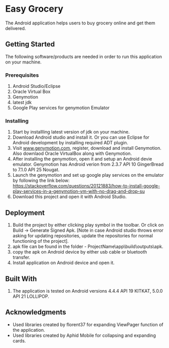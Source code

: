# Easy Grocery

The Android application helps users to buy grocery online and get them delivered.

## Getting Started

The following software/products are needed in order to run this application on your machine.

### Prerequisites

1. Android Studio/Eclipse
2. Oracle Virtual Box
2. Genymotion
3. latest jdk
4. Google Play services for genymotion Emulator

### Installing

1. Start by installling latest version of jdk on your machine.
2. Download Android studio and install it. Or you can use Eclipse for Android development by installing required ADT plugin.
3. Visit www.genymotion.com, register, download and install Genymotion. Also downlaod Oracle VirtualBox along with Genymotion.
4. After installing the genymotion, open it and setup an Android devie emulator. Genymotion has Android verion from 
   2.3.7 API 10 GingerBread to 7.1.0 API 25 Nougat.
5. Launch the genymotion and set up google play services on the emulator by following the link below:
   https://stackoverflow.com/questions/20121883/how-to-install-google-play-services-in-a-genymotion-vm-with-no-drag-and-drop-su
6. Download this project and open it with Android Studio.

## Deployment

1. Build the project by either clicking play symbol in the toolbar. Or click on Build -> Generate Signed Apk.
   [Note in case Android studio throws error asking for updating repositories, update the repositories for normal 
   functioning of the project].
2. apk file can be found in the folder - ProjectName\app\build\outputs\apk.
3. copy the apk on Android device by either usb cable or bluetooth transfer.
4. Install application on Android device and open it.

## Built With

1. The application is tested on Android versions 4.4.4 API 19 KITKAT, 5.0.0 API 21 LOLLIPOP.


## Acknowledgments

* Used libraries created by florent37 for expanding ViewPager function of the application.
* Used libraries created by Aphid Mobile for collapsing and expanding cards.


